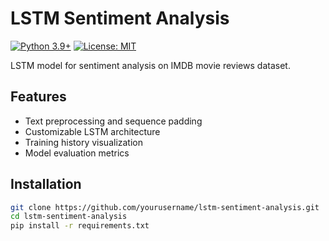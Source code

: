 # LSTM Sentiment Analysis

[![Python 3.9+](https://img.shields.io/badge/python-3.9+-blue)](https://www.python.org/)
[![License: MIT](https://img.shields.io/badge/License-MIT-yellow.svg)](LICENSE)

LSTM model for sentiment analysis on IMDB movie reviews dataset.

## Features
- Text preprocessing and sequence padding
- Customizable LSTM architecture
- Training history visualization
- Model evaluation metrics

## Installation
```bash
git clone https://github.com/yourusername/lstm-sentiment-analysis.git
cd lstm-sentiment-analysis
pip install -r requirements.txt
